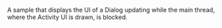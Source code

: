 A sample that displays the UI of a Dialog updating while the main thread, where the Activity UI is drawn, is blocked.
